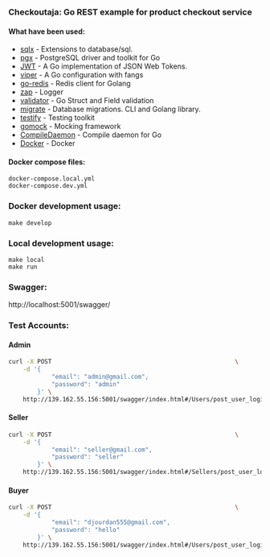 ### Checkoutaja: Go REST example for product checkout service

#### What have been used:
* [sqlx](https://github.com/jmoiron/sqlx) - Extensions to database/sql.
* [pgx](https://github.com/jackc/pgx) - PostgreSQL driver and toolkit for Go
* [JWT](https://github.com/golang-jwt/jwt) - A Go implementation of JSON Web Tokens.
* [viper](https://github.com/spf13/viper) - A Go configuration with fangs
* [go-redis](https://github.com/go-redis/redis) - Redis client for Golang
* [zap](https://github.com/uber-go/zap) - Logger
* [validator](https://github.com/go-playground/validator) - Go Struct and Field validation
* [migrate](https://github.com/golang-migrate/migrate) - Database migrations. CLI and Golang library.
* [testify](https://github.com/stretchr/testify) - Testing toolkit
* [gomock](https://github.com/golang/mock) - Mocking framework
* [CompileDaemon](https://github.com/githubnemo/CompileDaemon) - Compile daemon for Go
* [Docker](https://www.docker.com/) - Docker

#### Docker compose files:
    docker-compose.local.yml
    docker-compose.dev.yml

### Docker development usage:
    make develop

### Local development usage:
    make local
    make run

### Swagger:

http://localhost:5001/swagger/

### Test Accounts:

#### Admin
```sh
curl -X POST                                                   \
    -d '{
        	"email": "admin@gmail.com",
        	"password": "admin"
        }' \
    http://139.162.55.156:5001/swagger/index.html#/Users/post_user_login
```

#### Seller
```sh
curl -X POST                                                   \
    -d '{
        	"email": "seller@gmail.com",
        	"password": "seller"
        }' \
    http://139.162.55.156:5001/swagger/index.html#/Sellers/post_user_login
```

#### Buyer
```sh
curl -X POST                                                   \
    -d '{
        	"email": "djourdan555@gmail.com",
        	"password": "hello"
        }' \
    http://139.162.55.156:5001/swagger/index.html#/Users/post_user_login
```

